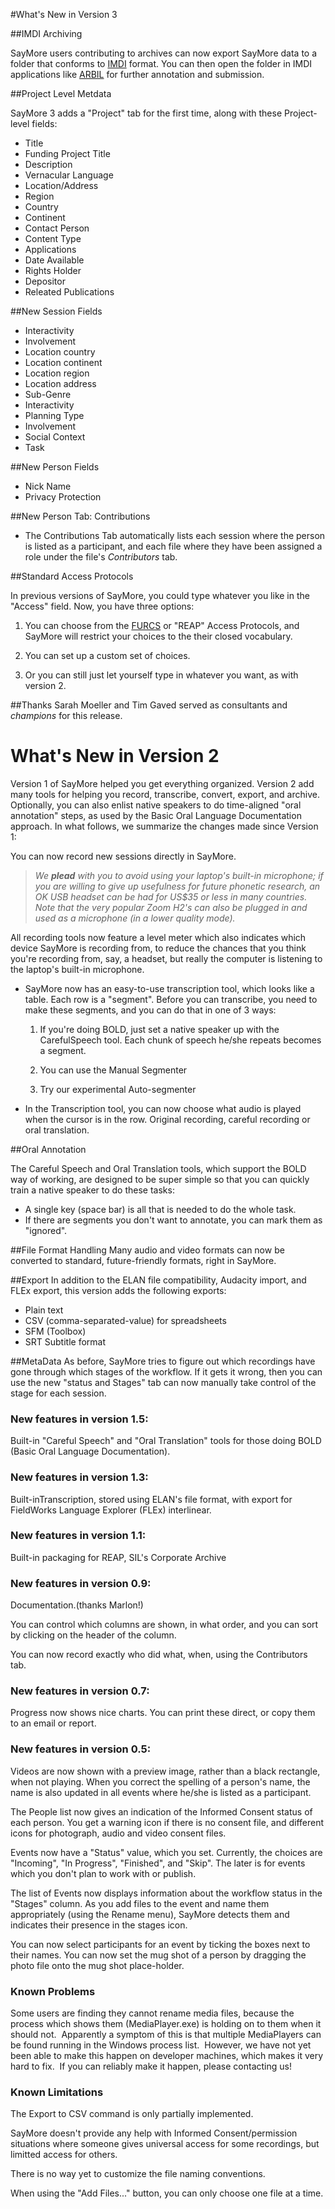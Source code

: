#What's New in Version 3

##IMDI Archiving

SayMore users contributing to archives can now export SayMore data to a folder that conforms to  [IMDI](http://tla.mpi.nl/imdi-metadata/) format. You can then open the folder in IMDI applications like [ARBIL](http://tla.mpi.nl/tools/tla-tools/arbil/) for further annotation and submission.

##Project Level Metdata

SayMore 3 adds a "Project" tab for the first time, along with these Project-level fields:

* Title
* Funding Project Title
* Description
* Vernacular Language
* Location/Address
* Region
* Country
* Continent
* Contact Person
* Content Type
* Applications
* Date Available
* Rights Holder
* Depositor
* Releated Publications

##New Session Fields

 * Interactivity
 * Involvement
 * Location country
 * Location continent
 * Location region
 * Location address
 * Sub-Genre
 * Interactivity
 * Planning Type
 * Involvement
 * Social Context
 * Task

##New Person Fields

 * Nick Name
 * Privacy Protection

##New Person Tab: Contributions

 * The Contributions Tab automatically lists each session where the person is listed as a participant, and each file where they have been assigned a role under the file's _Contributors_ tab.

##Standard Access Protocols

In previous versions of SayMore, you could type whatever you like in the "Access" field. Now, you have three options:

 1. You can choose from the [FURCS](http://www.elar-archive.org/using-elar/access-protocol.php) or "REAP" Access Protocols, and SayMore will restrict your choices to the their closed vocabulary.

 1. You can set up a custom set of choices.

 1. Or you can still just let yourself type in whatever you want, as with version 2.

##Thanks
Sarah Moeller and Tim Gaved served as consultants and _champions_ for this release.

# What's New in Version 2

Version 1 of SayMore helped you get everything organized. Version 2 add many  tools for helping you record, transcribe, convert, export, and archive.  Optionally, you can also enlist native speakers to do time-aligned "oral  annotation" steps, as used by the Basic Oral Language Documentation approach. In what follows, we summarize the changes made since Version 1:

You can now record new sessions directly in SayMore.

> _We <strong>plead</strong> with you to avoid using your laptop's built-in microphone; if you  are willing to give up usefulness for future phonetic research, an OK USB  headset can be had for US$35 or less in many countries. Note that the very  popular Zoom H2's can also be plugged in and used as a microphone (in a lower  quality mode)._

All recording tools now feature a level meter which also indicates which device  SayMore is recording from, to reduce the chances that you think you're recording  from, say, a headset, but really the computer is listening to the laptop's  built-in microphone.

* SayMore now has an easy-to-use transcription tool, which looks like a table.  Each row is a "segment". Before you can transcribe, you need to make these  segments, and you can do that in one of 3 ways:

	1) If you're doing BOLD, just set a native speaker up with the CarefulSpeech  tool. Each chunk of speech he/she repeats becomes a segment.

	2) You can use the Manual Segmenter

	3) Try our experimental Auto-segmenter

* In the Transcription tool, you can now choose what audio is played when the  cursor is in the row. Original recording, careful recording or oral translation.

##Oral Annotation

The Careful Speech and Oral Translation tools, which support the BOLD way of  working, are designed to be super simple so that you can quickly train a native  speaker to do these tasks:

* A single key (space bar) is all that is needed to do the whole task.
* If there are segments you don't want to annotate, you can mark them as  "ignored".

##File Format Handling
Many audio and video formats can now be converted to standard, future-friendly  formats, right in SayMore.

##Export
In addition to the ELAN file compatibility, Audacity import, and FLEx export,  this version adds the following exports:

* Plain text
* CSV (comma-separated-value) for spreadsheets
* SFM (Toolbox)
* SRT Subtitle format

##MetaData
As before, SayMore tries to figure out which recordings have gone through which  stages of the workflow. If it gets it wrong, then you can use the new "status  and Stages" tab can now manually take control of the stage for each session.

### New features in version 1.5:

Built-in "Careful Speech" and "Oral Translation" tools for those  doing BOLD (Basic Oral Language Documentation).

### New features in version 1.3:

Built-inTranscription, stored using ELAN's file format, with export for  FieldWorks Language Explorer (FLEx) interlinear.

### New features in version 1.1:

Built-in packaging for REAP, SIL's Corporate Archive


### New features in version 0.9:

Documentation.(thanks Marlon!)

You can control which columns are shown, in what order, and you can sort by clicking on the header of the column.

You can now record exactly who did what, when, using the Contributors tab.


### New features in version 0.7:

Progress now shows nice charts. You can print these direct, or copy them to an email or report.

### New features in version 0.5:

Videos are now shown with a preview image, rather than a black rectangle, when not playing. When you correct the spelling of a person's name, the name is also updated in all events where he/she is listed as a participant.

The People list now gives an indication of the Informed Consent status of each person. You get a warning icon if there is no consent file, and different icons for photograph, audio and video consent files.

Events now have a "Status" value, which you set. Currently, the choices are "Incoming", "In Progress", "Finished", and "Skip". The later is for events which you don't plan to work with or publish.

The list of Events now displays information about the workflow status in the "Stages" column. As you add files to the event and name them appropriately (using the Rename menu), SayMore detects them and indicates their presence in the stages icon.

You can now select participants for an event by ticking the boxes next to their names. You can now set the mug shot of a person by dragging the photo file onto the mug shot place-holder.


### Known Problems

Some users are finding they cannot rename media files, because the process which  shows them (MediaPlayer.exe) is holding on to them when it should not.&nbsp;  Apparently a symptom of this is that multiple MediaPlayers can be found running  in the Windows process list.&nbsp; However, we have not yet been able to make  this happen on developer machines, which makes it very hard to fix.&nbsp; If you  can reliably make it happen, please contacting us!

### Known Limitations

The Export to CSV command is only partially implemented.

SayMore doesn't provide any help with Informed Consent/permission situations where someone gives universal access for some recordings, but limitted access for others.

There is no way yet to customize the file naming conventions.

When using the "Add Files..." button, you can only choose one file at a time.